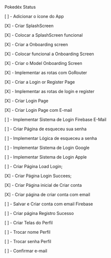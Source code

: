 
Pokedéx Status

[ ] - Adicionar o ícone do App 

[X] - Criar SplashScreen 

[X] - Colocar a SplashScreen funcional 

[X] - Criar a Onboarding screen 

[X] - Colocar funcional a Onboarding Screen 

[X] - Criar o Model Onboarding Screen

[X] - Implementar as rotas com GoRouter

[X] - Criar a Login or Register Page 

[X] - Implementar as rotas de login e register

[X] - Criar Login Page

[X] - Criar Login Page com E-mail

[ ] - Implementar Sistema de Login Firebase E-Mail

[ ] - Criar Página de esqueceu sua senha

[ ] - Implementar Lógica de esqueceu a senha 

[ ] - Implementar Sistema de Login Google

[ ] - Implementar Sistema de Login Apple

[ ] - Criar Página Load Login;

[X] - Criar Página Login Succees;

[X] - Criar Página inicial de Criar conta

[X] - Criar página de criar conta com email 

[ ] - Salvar e Criar conta com email Firebase

[ ] - Criar página Registro Sucesso

[ ] - Criar Telas do Perfil 

[ ] - Trocar nome Perfil 

[ ] - Trocar senha Perfil 

[ ] - Confirmar e-mail 


